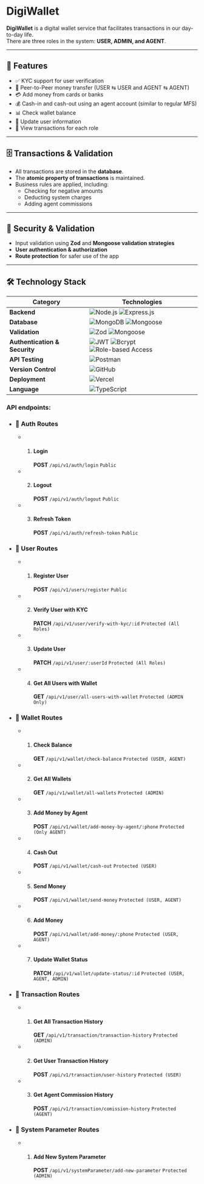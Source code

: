 # DigiWallet

**DigiWallet** is a digital wallet service that facilitates transactions in our day-to-day life.  
There are three roles in the system: **USER, ADMIN, and AGENT**.

---

## 🚀 Features

- ✅ KYC support for user verification
- 🔄 Peer-to-Peer money transfer (USER ⇆ USER and AGENT ⇆ AGENT)
- 💳 Add money from cards or banks
- 💰 Cash-in and cash-out using an agent account (similar to regular MFS)
- 📊 Check wallet balance
- 📝 Update user information
- 📜 View transactions for each role

---

## 🗄️ Transactions & Validation

- All transactions are stored in the **database**.
- The **atomic property of transactions** is maintained.
- Business rules are applied, including:
  - Checking for negative amounts
  - Deducting system charges
  - Adding agent commissions

---

## 🔐 Security & Validation

- Input validation using **Zod** and **Mongoose validation strategies**
- **User authentication & authorization**
- **Route protection** for safer use of the app

---

## 🛠️ Technology Stack

| Category                      | Technologies                                                                                                                                                                                                                                           |
| ----------------------------- | ------------------------------------------------------------------------------------------------------------------------------------------------------------------------------------------------------------------------------------------------------ |
| **Backend**                   | ![Node.js](https://img.shields.io/badge/Node.js-339933?style=flat&logo=nodedotjs&logoColor=white) ![Express.js](https://img.shields.io/badge/Express.js-000000?style=flat&logo=express&logoColor=white)                                                |
| **Database**                  | ![MongoDB](https://img.shields.io/badge/MongoDB-47A248?style=flat&logo=mongodb&logoColor=white) ![Mongoose](https://img.shields.io/badge/Mongoose-880000?style=flat&logo=mongoose&logoColor=white)                                                     |
| **Validation**                | ![Zod](https://img.shields.io/badge/Zod-3068B7?style=flat&logo=zod&logoColor=white) ![Mongoose](https://img.shields.io/badge/Mongoose%20Validation-880000?style=flat)                                                                                  |
| **Authentication & Security** | ![JWT](https://img.shields.io/badge/JWT-000000?style=flat&logo=jsonwebtokens&logoColor=white) ![Bcrypt](https://img.shields.io/badge/Bcrypt-00BFFF?style=flat) ![Role-based Access](https://img.shields.io/badge/Role--Based%20Auth-FF5733?style=flat) |
| **API Testing**               | ![Postman](https://img.shields.io/badge/Postman-FF6C37?style=flat&logo=postman&logoColor=white)                                                                                                                                                        |
| **Version Control**           | ![GitHub](https://img.shields.io/badge/GitHub-181717?style=flat&logo=github&logoColor=white)                                                                                                                                                           |
| **Deployment**                | ![Vercel](https://img.shields.io/badge/Vercel-000000?style=flat&logo=vercel&logoColor=white)                                                                                                                                                           |
| **Language**                  | ![TypeScript](https://img.shields.io/badge/TypeScript-3178C6?style=flat&logo=typescript&logoColor=white)                                                                                                                                               |

### API endpoints:

- ### 🔹 Auth Routes

  - 1. #### Login
       **POST** `/api/v1/auth/login` `Public`
  - 2. #### Logout
       **POST** `/api/v1/auth/logout` `Public`
  - 3. #### Refresh Token
       **POST** `/api/v1/auth/refresh-token` `Public`

- ### 🔹 User Routes

  - 1. #### Register User
       **POST** `/api/v1/users/register` `Public`
  - 2. #### Verify User with KYC
       **PATCH** `/api/v1/user/verify-with-kyc/:id` `Protected (All Roles)`
  - 3. #### Update User
       **PATCH** `/api/v1/user/:userId` `Protected (All Roles)`
  - 4. #### Get All Users with Wallet
       **GET** `/api/v1/user/all-users-with-wallet` `Protected (ADMIN Only)`

- ### 🔹 Wallet Routes

  - 1. #### Check Balance
       **GET** `/api/v1/wallet/check-balance` `Protected (USER, AGENT)`
  - 2. #### Get All Wallets
       **GET** `/api/v1/wallet/all-wallets` `Protected (ADMIN)`
  - 3. #### Add Money by Agent
       **POST** `/api/v1/wallet/add-money-by-agent/:phone` `Protected (Only AGENT)`
  - 4. #### Cash Out
       **POST** `/api/v1/wallet/cash-out` `Protected (USER)`
  - 5. #### Send Money
       **POST** `/api/v1/wallet/send-money` `Protected (USER, AGENT)`
  - 6. #### Add Money
       **POST** `/api/v1/wallet/add-money/:phone` `Protected (USER, AGENT)`
  - 7. #### Update Wallet Status
       **PATCH** `/api/v1/wallet/update-status/:id` `Protected (USER, AGENT, ADMIN)`

- ### 🔹 Transaction Routes

  - 1. #### Get All Transaction History
       **GET** `/api/v1/transaction/transaction-history` `Protected (ADMIN)`
  - 2. #### Get User Transaction History
       **POST** `/api/v1/transaction/user-history` `Protected (USER)`
  - 3. #### Get Agent Commission History
       **POST** `/api/v1/transaction/comission-history` `Protected (AGENT)`

- ### 🔹 System Parameter Routes

  - 1. #### Add New System Parameter
       **POST** `/api/v1/systemParameter/add-new-parameter` `Protected (ADMIN)`
